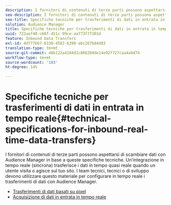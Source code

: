 ```yaml
---
description: I fornitori di contenuti di terze parti possono aspettarsi di scambiare dati con Audience Manager in base a queste specifiche tecniche. Un’integrazione in tempo reale (sincrona) trasferisce i dati in tempo quasi reale quando un utente visita o agisce sul tuo sito. I team tecnici, tecnici o di sviluppo devono utilizzare questo materiale per configurare in tempo reale i trasferimenti di dati con Audience Manager.
seo-description: I fornitori di contenuti di terze parti possono aspettarsi di scambiare dati con Audience Manager in base a queste specifiche tecniche. Un’integrazione in tempo reale (sincrona) trasferisce i dati in tempo quasi reale quando un utente visita o agisce sul tuo sito. I team tecnici, tecnici o di sviluppo devono utilizzare questo materiale per configurare in tempo reale i trasferimenti di dati con Audience Manager.
seo-title: Specifiche tecniche per trasferimenti di dati in entrata in tempo reale
solution: Audience Manager
title: Specifiche tecniche per trasferimenti di dati in entrata in tempo reale
uuid: 722aaf40-c60f-451c-99ce-aa773f7f301d
feature: Inbound Data Transfers
exl-id: 4d777b67-6330-4582-b398-abc267b84d83
translation-type: tm+mt
source-git-commit: 48b122a4184d1c0662b9de14e92f727caa4a9d74
workflow-type: tm+mt
source-wordcount: '193'
ht-degree: 14%

---
```


# Specifiche tecniche per trasferimenti di dati in entrata in tempo reale{#technical-specifications-for-inbound-real-time-data-transfers}

I fornitori di contenuti di terze parti possono aspettarsi di scambiare dati con Audience Manager in base a queste specifiche tecniche. Un’integrazione in tempo reale (sincrona) trasferisce i dati in tempo quasi reale quando un utente visita o agisce sul tuo sito. I team tecnici, tecnici o di sviluppo devono utilizzare questo materiale per configurare in tempo reale i trasferimenti di dati con Audience Manager.

<!-- c_rt_realtime_intro.xml -->

* [Trasferimenti di dati basati su pixel](/help/using/integration/sending-audience-data/real-time-data-integration/pixel-based-data-transfer.md)
* [Acquisizione di dati in entrata in tempo reale](/help/using/integration/sending-audience-data/real-time-data-integration/real-time-data-transfer.md)
